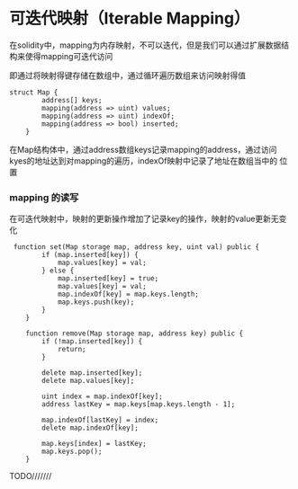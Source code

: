 # 可迭代映射（Iterable Mapping）

在solidity中，mapping为内存映射，不可以迭代，但是我们可以通过扩展数据结构来使得mapping可迭代访问

即通过将映射得键存储在数组中，通过循环遍历数组来访问映射得值

```solidity
struct Map {
        address[] keys;
        mapping(address => uint) values;
        mapping(address => uint) indexOf;
        mapping(address => bool) inserted;
    }
```

在Map结构体中，通过address数组keys记录mapping的address，通过访问kyes的地址达到对mapping的遍历，indexOf映射中记录了地址在数组当中的 位置



### mapping 的读写

在可迭代映射中，映射的更新操作增加了记录key的操作，映射的value更新无变化

```solidity
 function set(Map storage map, address key, uint val) public {
        if (map.inserted[key]) {
            map.values[key] = val;
        } else {
            map.inserted[key] = true;
            map.values[key] = val;
            map.indexOf[key] = map.keys.length;
            map.keys.push(key);
        }
    }

    function remove(Map storage map, address key) public {
        if (!map.inserted[key]) {
            return;
        }

        delete map.inserted[key];
        delete map.values[key];

        uint index = map.indexOf[key];
        address lastKey = map.keys[map.keys.length - 1];

        map.indexOf[lastKey] = index;
        delete map.indexOf[key];

        map.keys[index] = lastKey;
        map.keys.pop();
    }
```

TODO///////
